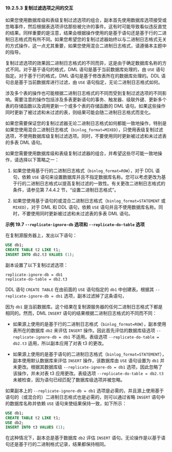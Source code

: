 #### 19.2.5.3 复制过滤选项之间的交互

如果您使用数据库级和表级复制过滤选项的组合，副本首先使用数据库选项接受或忽略事件，然后根据表选项评估那些被允许的事件。这有时可能导致看似违反直觉的结果。同样重要的是注意，结果会根据操作使用的是基于语句还是基于行的二进制日志格式而有所不同。如果您希望您的复制过滤器始终以与二进制日志格式无关的方式操作，这一点尤其重要，如果您使用混合二进制日志格式，请遵循本主题中的指导。

复制过滤选项的效果因二进制日志格式的不同而异，这是由于确定数据库名称的方式不同。对于基于语句的格式，DML 语句是基于当前数据库处理的，由 `USE` 语句指定。对于基于行的格式，DML 语句是基于修改表所在的数据库处理的。DDL 语句总是基于当前数据库进行过滤，由 `USE` 语句指定，无论二进制日志格式如何。

涉及多个表的操作也可能根据二进制日志格式的不同而受到复制过滤选项的不同影响。需要注意的操作包括涉及多表更新语句的事务、触发器、级联外键、更新多个表的存储函数以及调用更新一个或多个表的存储函数的 DML 语句。如果这些操作同时更新了被过滤和未过滤的表，则结果可能会随二进制日志格式而变化。

如果您需要保证您的复制过滤器无论二进制日志格式如何都能一致地操作，特别是如果您使用混合二进制日志格式（`binlog_format=MIXED`），只使用表级复制过滤选项，不使用数据库级复制过滤选项。同时，不要使用同时更新被过滤和未过滤表的多表 DML 语句。

如果您需要使用数据库级和表级复制过滤器的组合，并希望这些尽可能一致地操作，请选择以下策略之一：

1. 如果您使用基于行的二进制日志格式（`binlog_format=ROW`），对于 DDL 语句，依赖 `USE` 语句来设置数据库并且不指定数据库名称。您可以考虑更改为基于行的二进制日志格式以提高复制过滤的一致性。有关更改二进制日志格式的条件，请参见第 7.4.4.2 节，“设置二进制日志格式”。

2. 如果您使用基于语句的或混合二进制日志格式（`binlog_format=STATEMENT` 或 `MIXED`），对于 DML 和 DDL 语句，依赖 `USE` 语句并且不使用数据库名称。同时，不要使用同时更新被过滤和未过滤表的多表 DML 语句。

**示例 19.7 `--replicate-ignore-db` 选项和 `--replicate-do-table` 选项**

在复制源服务器上，发出以下语句：

```sql
USE db1;
CREATE TABLE t2 LIKE t1;
INSERT INTO db2.t3 VALUES (1);
```

副本设置了以下复制过滤选项：

```plaintext
replicate-ignore-db = db1
replicate-do-table = db2.t3
```

DDL 语句 `CREATE TABLE` 在由前面的 `USE` 语句指定的 `db1` 中创建表。根据其 `--replicate-ignore-db = db1` 选项，副本过滤掉了这条语句，

因为 `db1` 是当前数据库。这个结果在复制源服务器的任何二进制日志格式下都是相同的。然而，DML `INSERT` 语句的结果根据二进制日志格式的不同而不同：

- 如果源上使用的是基于行的二进制日志格式（`binlog_format=ROW`），副本使用表所在的数据库 `db2` 来评估 `INSERT` 操作。因此首先评估的数据库级选项 `--replicate-ignore-db = db1` 不适用。表级选项 `--replicate-do-table = db2.t3` 适用，所以副本应用了对表 t3 的更改。

- 如果源上使用的是基于语句的二进制日志格式（`binlog_format=STATEMENT`），副本使用默认数据库来评估 `INSERT` 操作，该数据库由 `USE` 语句设置为 `db1` 并未更改。根据其数据库级 `--replicate-ignore-db = db1` 选项，因此忽略了该操作，并未对表 t3 应用更改。表级选项 `--replicate-do-table = db2.t3` 未被检查，因为语句已经匹配了数据库级选项并被忽略。

如果副本上的 `--replicate-ignore-db = db1` 选项是必需的，并且源上使用基于语句的（或混合的）二进制日志格式也是必需的，则可以通过省略 `INSERT` 语句中的数据库名称并依赖 `USE` 语句来使结果保持一致，如下所示：

```sql
USE db1;
CREATE TABLE t2 LIKE t1;
USE db2;
INSERT INTO t3 VALUES (1);
```

在这种情况下，副本总是基于数据库 `db2` 评估 `INSERT` 语句。无论操作是以基于语句还是基于行的二进制格式记录，结果都保持相同。